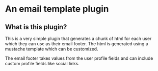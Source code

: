 # An email template plugin

## What is this plugin?

This is a very simple plugin that generates a chunk of html for each
user which they can use as their email footer. The html is generated
using a mustache template which can be customized.

The email footer takes values from the user profile fields and can
include custom profile fields like social links.
